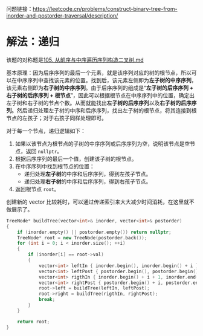 问题链接：https://leetcode.cn/problems/construct-binary-tree-from-inorder-and-postorder-traversal/description/

# 解法：递归

该题的对称题是[105. 从前序与中序遍历序列构造二叉树.md]()

基本原理：因为后序序列的最后一个元素，就是该序列对应的树的根节点，所以可以在中序序列中查找该元素的位置。找到后，该元素左侧即为**左子树的中序序列**，该元素右侧即为**右子树的中序序列**。由于后序序列的组成是“**左子树的后序序列 + 右子树的后序序列 + 根节点**”，因此可以根据根节点在中序序列中的位置，确定出左子树和右子树的节点个数。从而就能找出**左子树的后序序列**以及**右子树的后序序列**。然后递归处理左子树的中序和后序序列，找出左子树的根节点，将其连接到根节点的左孩子；对于右孩子同样处理即可。

对于每一个节点，递归逻辑如下：
1. 如果以该节点为根节点的子树的中序序列或后序序列为空，说明该节点是空节点，返回 `nullptr`。
2. 根据后序序列的最后一个值，创建该子树的根节点。
3. 在中序序列中找到根节点的位置：
   - 递归处理**左子树**的中序和后序序列，得到左孩子节点。
   - 递归处理**右子树**的中序和后序序列，得到右孩子节点。
4. 返回根节点 `root`。

创建新的 vector 比较耗时，可以通过传递索引来大大减少时间消耗，在这里就不做展示了。

```cpp
TreeNode* buildTree(vector<int>& inorder, vector<int>& postorder)
{
    if (inorder.empty() || postorder.empty()) return nullptr;
    TreeNode* root = new TreeNode(postorder.back());
    for (int i = 0; i < inorder.size(); ++i)
    {
        if (inorder[i] == root->val)
        {
            vector<int> leftIn { inorder.begin(), inorder.begin() + i };
            vector<int> leftPost { postorder.begin(), postorder.begin() + i };
            vector<int> rigthIn { inorder.begin() + i + 1, inorder.end() };
            vector<int> rightPost { postorder.begin() + i, postorder.end() - 1 };
            root->left = buildTree(leftIn, leftPost);
            root->right = buildTree(rigthIn, rightPost);
            break;
        }
    }

    return root;
}
```
